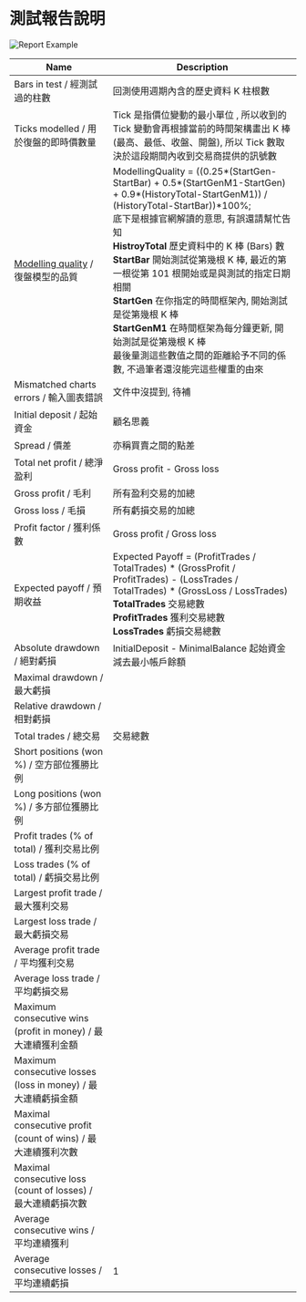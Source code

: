# 測試報告說明
![Report Example](https://farm2.staticflickr.com/1667/25903065503_5aa068ec67_c.jpg)

| Name | Description |
| -- | -- |
| Bars in test / 經測試過的柱數 | 回測使用週期內含的歷史資料 K 柱根數 |
| Ticks modelled / 用於復盤的即時價數量 | Tick 是指價位變動的最小單位 , 所以收到的 Tick 變動會再根據當前的時間架構畫出 K 棒 (最高、最低、收盤、開盤), 所以 Tick 數取決於這段期間內收到交易商提供的訊號數 |
| [Modelling quality](https://www.mql5.com/en/articles/1486) / 復盤模型的品質 | ModellingQuality = ((0.25\*(StartGen-StartBar) + 0.5\*(StartGenM1-StartGen) + 0.9\*(HistoryTotal-StartGenM1)) / (HistoryTotal-StartBar))\*100%; <br>底下是根據官網解讀的意思, 有誤還請幫忙告知 <br>**HistroyTotal** 歷史資料中的 K 棒 (Bars) 數 <br>**StartBar** 開始測試從第幾根 K 棒, 最近的第一根從第 101 根開始或是與測試的指定日期相關 <br>**StartGen** 在你指定的時間框架內, 開始測試是從第幾根 K 棒 <br>**StartGenM1** 在時間框架為每分鐘更新, 開始測試是從第幾根 K 棒 <br>最後量測這些數值之間的距離給予不同的係數, 不過筆者還沒能完這些權重的由來|
| Mismatched charts errors / 輸入圖表錯誤 | 文件中沒提到, 待補|
| Initial deposit / 起始資金 | 顧名思義 |
| Spread / 價差 | 亦稱買賣之間的點差 |
| Total net profit / 總淨盈利 | Gross profit - Gross loss |
| Gross profit / 毛利 | 所有盈利交易的加總 |
| Gross loss / 毛損 | 所有虧損交易的加總 |
| Profit factor / 獲利係數 | Gross profit / Gross loss |
| Expected payoff / 預期收益 | Expected Payoff = (ProfitTrades / TotalTrades) \* (GrossProfit / ProfitTrades) - (LossTrades / TotalTrades) \* (GrossLoss / LossTrades) <br>**TotalTrades** 交易總數 <br>**ProfitTrades** 獲利交易總數 <br>**LossTrades** 虧損交易總數|
| Absolute drawdown / 絕對虧損 | InitialDeposit - MinimalBalance 起始資金減去最小帳戶餘額 |
| Maximal drawdown / 最大虧損 |  |
| Relative drawdown / 相對虧損 |  |
| Total trades / 總交易 | 交易總數 |
| Short positions (won %) / 空方部位獲勝比例 |  |
| Long positions (won %) / 多方部位獲勝比例 |  |
| Profit trades (% of total) / 獲利交易比例 |  |
| Loss trades (% of total) / 虧損交易比例 |  |
| Largest profit trade / 最大獲利交易 |  |
| Largest loss trade / 最大虧損交易 |  |
| Average profit trade / 平均獲利交易 |  |
| Average loss trade / 平均虧損交易 |  |
| Maximum consecutive wins (profit in money) / 最大連續獲利金額 |  |
| Maximum consecutive losses (loss in money) / 最大連續虧損金額 |  |
| Maximal consecutive profit (count of wins) / 最大連續獲利次數 |  |
| Maximal consecutive loss (count of losses) / 最大連續虧損次數 |  |
| Average consecutive wins / 平均連續獲利 |  |
| Average consecutive losses / 平均連續虧損 | 1 |
